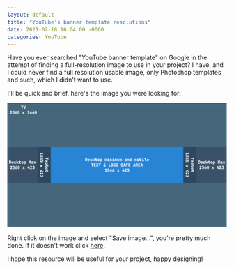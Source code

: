 ```yaml
---
layout: default
title: "YouTube's banner template resolutions"
date: 2021-02-18 16:04:00 -0000
categories: YouTube
---
```


Have you ever searched "YouTube banner template" on Google in the attempt of finding a full-resolution image to use in your project?
I have, and I could never find a full resolution usable image, only Photoshop templates and such, which I didn't want to use.

I'll be quick and brief, here's the image you were looking for:

![youtube banner template](/images/youtube_banner_template.png)

Right click on the image and select "Save image...", you're pretty much done. If it doesn't work click [here](/images/youtube_banner_template.png).

I hope this resource will be useful for your project, happy designing!
